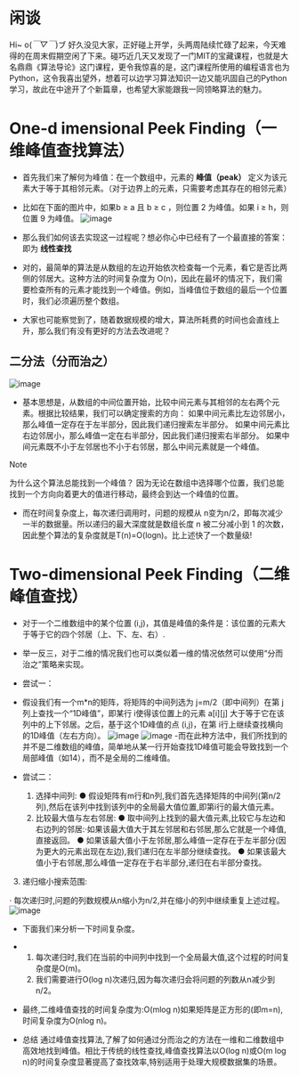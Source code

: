 # 闲谈
Hi~ o(*￣▽￣*)ブ 好久没见大家，正好碰上开学，头两周陆续忙碌了起来，今天难得的在周末假期空闲了下来。碰巧近几天又发现了一门MIT的宝藏课程，也就是大名鼎鼎《算法导论》这门课程，更令我惊喜的是，这门课程所使用的编程语言也为Python，这令我喜出望外，想着可以边学习算法知识一边又能巩固自己的Python学习，故此在中途开了个新篇章，也希望大家能跟我一同领略算法的魅力。

# One-d imensional Peek Finding（一维峰值查找算法）
- 首先我们来了解何为峰值：在一个数组中，元素的 **峰值（peak）** 定义为该元素大于等于其相邻元素。（对于边界上的元素，只需要考虑其存在的相邻元素）
- 比如在下面的图片中，如果b ≥ a 且 b ≥ c ，则位置 2 为峰值。如果 i ≥ h，则位置 9 为峰值。
![image](https://github.com/user-attachments/assets/3235e783-f509-4507-a0ac-e86bd5cd456c)

- 那么我们如何该去实现这一过程呢？想必你心中已经有了一个最直接的答案：即为 **线性查找**
- 对的，最简单的算法是从数组的左边开始依次检查每一个元素，看它是否比两侧的邻居大。这种方法的时间复杂度为 O(n)，因此在最坏的情况下，我们需要检查所有的元素才能找到一个峰值。例如，当峰值位于数组的最后一个位置时，我们必须遍历整个数组。

- 大家也可能察觉到了，随着数据规模的增大，算法所耗费的时间也会直线上升，那么我们有没有更好的方法去改进呢？

## 二分法（分而治之）

![image](https://github.com/user-attachments/assets/014babab-fab7-4308-9c7c-be7faba9a154)
- 基本思想是，从数组的中间位置开始，比较中间元素与其相邻的左右两个元素。根据比较结果，我们可以确定搜索的方向：
  如果中间元素比左边邻居小，那么峰值一定存在于左半部分，因此我们递归搜索左半部分。
  如果中间元素比右边邻居小，那么峰值一定在右半部分，因此我们递归搜索右半部分。
  如果中间元素既不小于左邻居也不小于右邻居，那么中间元素就是一个峰值。
> [!NOTE]
> 为什么这个算法总能找到一个峰值？
    因为无论在数组中选择哪个位置，我们总能找到一个方向向着更大的值进行移动，最终会到达一个峰值的位置。
- 而在时间复杂度上，每次递归调用时，问题的规模从 n变为n/2，即每次减少一半的数据量。所以递归的最大深度就是数组长度 
n 被二分减小到 1 的次数，因此整个算法的复杂度就是T(n)=O(logn)。比上述快了一个数量级!

# Two-dimensional Peek Finding（二维峰值查找）
- 对于一个二维数组中的某个位置 (i,j)，其值是峰值的条件是：该位置的元素大于等于它的四个邻居（上、下、左、右）.

- 举一反三，对于二维的情况我们也可以类似着一维的情况依然可以使用“分而治之”策略来实现。
- 尝试一：
-  假设我们有一个m*n的矩阵，将矩阵的中间列选为 j=m/2（即中间列）在第 j 列上查找一个“1D峰值”，即某行 i使得该位置上的元素 a[i][j] 大于等于它在该列中的上下邻居。之后，基于这个1D峰值的点 (i,j)，在第 i行上继续查找横向的1D峰值（左右方向）。
![image](https://github.com/user-attachments/assets/fbb943c6-838d-4df1-818b-ecec4ad1618d)
![image](https://github.com/user-attachments/assets/b1b04fc9-0300-4fdc-9d83-c2e65cab5d80)
-而在此种方法中，我们所找到的并不是二维数组的峰值，简单地从某一行开始查找1D峰值可能会导致找到一个局部峰值（如14），而不是全局的二维峰值。

- 尝试二：
     1. 选择中间列:
     ● 假设矩阵有m行和n列,我们首先选择矩阵的中间列(第n/2列),然后在该列中找到该列中的全局最大值位置,即第i行的最大值元素。
     2. 比较最大值与左右邻居:
     ● 取中间列上找到的最大值元素,比较它与左边和右边列的邻居:·如果该最大值大于其左邻居和右邻居,那么它就是一个峰值,直接返回。
     ● 如果该最大值小于左邻居,那么峰值一定存在于左半部分(因为更大的元素出现在左边),我们递归在左半部分继续查找。
     ● 如果该最大值小于右邻居,那么峰值一定存在于右半部分,递归在右半部分查找。

3. 递归缩小搜索范围:

· 每次递归时,问题的列数规模从n缩小为n/2,并在缩小的列中继续重复上述过程。
![image](https://github.com/user-attachments/assets/9ef15430-c743-42ac-a4e2-39c764d251c2)
- 下面我们来分析一下时间复杂度。
- 1. 每次递归时,我们在当前的中间列中找到一个全局最大值,这个过程的时间复杂度是O(m)。
  2. 我们需要进行O(log n)次递归,因为每次递归会将问题的列数从n减少到n/2。
- 最终,二维峰值查找的时间复杂度为:O(mlog n)如果矩阵是正方形的(即m=n),时间复杂度为O(nlog n)。


- 总结
通过峰值查找算法,了解了如何通过分而治之的方法在一维和二维数组中高效地找到峰值。相比于传统的线性查找,峰值查找算法以O(log n)或O(m log n)的时间复杂度显著提高了查找效率,特别适用于处理大规模数据集的场景。